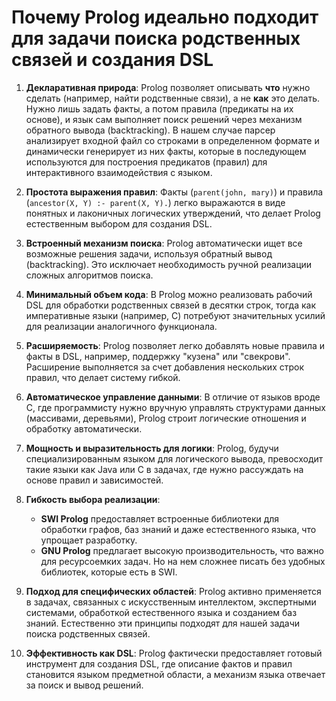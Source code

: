 # Почему Prolog идеально подходит для задачи поиска родственных связей и создания DSL

1. **Декларативная природа**:
Prolog позволяет описывать **что** нужно сделать (например, найти родственные связи), а не **как** это делать. Нужно лишь задать факты, а потом правила (предикаты на их основе), и язык сам выполняет поиск решений через механизм обратного вывода (backtracking). В нашем случае парсер анализирует входной файл со строками в определенном формате и динамически генерирует из них факты, которые в последующем используются для построения предикатов (правил) для интерактивного взаимодействия с языком.

2. **Простота выражения правил**:
Факты (`parent(john, mary)`) и правила (`ancestor(X, Y) :- parent(X, Y).`) легко выражаются в виде понятных и лаконичных логических утверждений, что делает Prolog естественным выбором для создания DSL.

3. **Встроенный механизм поиска**:
Prolog автоматически ищет все возможные решения задачи, используя обратный вывод (backtracking). Это исключает необходимость ручной реализации сложных алгоритмов поиска.

4. **Минимальный объем кода**:
В Prolog можно реализовать рабочий DSL для обработки родственных связей в десятки строк, тогда как императивные языки (например, C) потребуют значительных усилий для реализации аналогичного функционала.

5. **Расширяемость**:
Prolog позволяет легко добавлять новые правила и факты в DSL, например, поддержку "кузена" или "свекрови". Расширение выполняется за счет добавления нескольких строк правил, что делает систему гибкой.

6. **Автоматическое управление данными**:
В отличие от языков вроде C, где программисту нужно вручную управлять структурами данных (массивами, деревьями), Prolog строит логические отношения и обработку автоматически.

7. **Мощность и выразительность для логики**:
Prolog, будучи специализированным языком для логического вывода, превосходит такие языки как Java или C в задачах, где нужно рассуждать на основе правил и зависимостей.

8. **Гибкость выбора реализации**:
    - **SWI Prolog** предоставляет встроенные библиотеки для обработки графов, баз знаний и даже естественного языка, что упрощает разработку.
    - **GNU Prolog** предлагает высокую производительность, что важно для ресурсоемких задач. Но на нем сложнее писать без удобных библиотек, которые есть в SWI.

9. **Подход для специфических областей**:
Prolog активно применяется в задачах, связанных с искусственным интеллектом, экспертными системами, обработкой естественного языка и созданием баз знаний. Естественно эти принципы подходят для нашей задачи поиска родственных связей.

10. **Эффективность как DSL**:
Prolog фактически предоставляет готовый инструмент для создания DSL, где описание фактов и правил становится языком предметной области, а механизм языка отвечает за поиск и вывод решений.